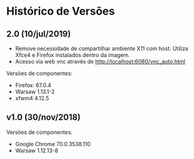 # Histórico de Versões

## 2.0 (10/jul/2019)

* Remove necessidade de compartilhar ambiente X11 com host. Utiliza Xfce4 e Firefox instalados dentro da imagem.
* Acesso via web vnc através de <http://localhost:6080/vnc_auto.html>

Versões de componentes:

* Firefox: 67.0.4
* Warsaw 1.13.1-2
* xfwm4 4.12.5

## v1.0 (30/nov/2018)

Versões de componentes:

* Google Chrome 70.0.3538.110
* Warsaw 1.12.13-8
